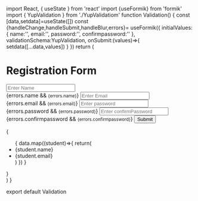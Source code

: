 import React, { useState } from 'react'
import {useFormik} from 'formik'
import { YupValidation } from './YupValidatiom'
function Validation() {
    const [data,setdata]=useState([])
     const {handleChange,handleSubmit,handleBlur,errors}= useFormik({
           initialValues:{
            name:'',
            email:'',
            password:'',
            confirmpassword:''
           },
           validationSchema:YupValidation,
           onSubmit:(values)=>{
               setdata([...data,values])
           }
      })
  return (
    <div >
        <h1>Registration Form</h1>
         <div className='container'>
        <form onSubmit={handleSubmit}>
             <input 
             type="text"
             placeholder='Enter Name'
             name='name' 
             onBlur={handleBlur}
             onChange={handleChange}
             />
             <br/>
            {errors.name && <small >{errors.name}</small>}
             <input 
             type="email"
             placeholder='Enter Email'
             name='email' 
             onBlur={handleBlur}
             onChange={handleChange}
             />
             <br/>
             {errors.email && <small>{errors.email}</small>}
             <input 
             type="password"
             placeholder='Enter password'
             name='password' 
             onBlur={handleBlur}
             onChange={handleChange}
             />
             <br/>
             {errors.password && <small>{errors.password}</small>}
             <input 
             type="password"
             placeholder='Enter confirmPassword'
             name='confirmpassword' 
             onBlur={handleBlur}
             onChange={handleChange}
             />
             <br/>
             {errors.confirmpassword && <small>{errors.confirmpassword}</small>}
             <button>Submit</button>
        </form>
        </div>
        <div>
        {
            <ul>
                {
                    data.map((student)=>{
                        return(
                            <div>
                                <li>{student.name}</li>
                                <li>{student.email}</li>
                            </div>
                        )
                    })
                }
            </ul>
        }
        </div>
    </div>
  )
}

export default Validation